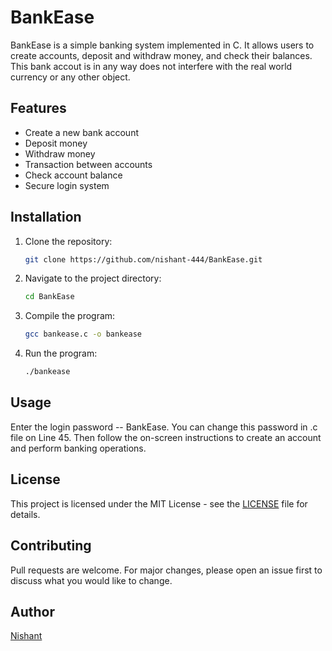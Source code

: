 # BankEase

BankEase is a simple banking system implemented in C. It allows users to create accounts, deposit and withdraw money, and check their balances. This bank accout is in any way does not interfere with the real world currency or any other object.

## Features
- Create a new bank account
- Deposit money
- Withdraw money
- Transaction between accounts
- Check account balance
- Secure login system

## Installation
1. Clone the repository:
   ```sh
   git clone https://github.com/nishant-444/BankEase.git
   ```
2. Navigate to the project directory:
   ```sh
   cd BankEase
   ```
3. Compile the program:
   ```sh
   gcc bankease.c -o bankease
   ```
4. Run the program:
   ```sh
   ./bankease
   ```

## Usage
Enter the login password -- BankEase.
You can change this password in .c file on Line 45.
Then follow the on-screen instructions to create an account and perform banking operations.

## License
This project is licensed under the MIT License - see the [LICENSE](https://github.com/Nishant-444/BankEase/blob/main/LICENSE) file for details.

## Contributing
Pull requests are welcome. For major changes, please open an issue first to discuss what you would like to change.

## Author
[Nishant](www.github.com/nishant-444)
